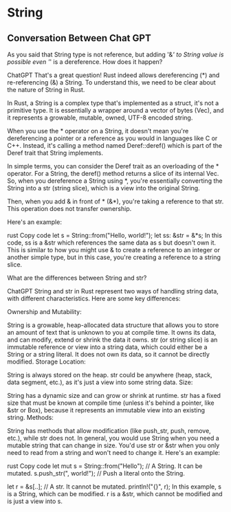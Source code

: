 # String

## Conversation Between Chat GPT

As you said that String type is not reference, but adding '&*' to String value is possible even '*' is a dereference. How does it happen?

ChatGPT
That's a great question! Rust indeed allows dereferencing (*) and re-referencing (&) a String. To understand this, we need to be clear about the nature of String in Rust.

In Rust, a String is a complex type that's implemented as a struct, it's not a primitive type. It is essentially a wrapper around a vector of bytes (Vec<u8>), and it represents a growable, mutable, owned, UTF-8 encoded string.

When you use the * operator on a String, it doesn't mean you're dereferencing a pointer or a reference as you would in languages like C or C++. Instead, it's calling a method named Deref::deref() which is part of the Deref trait that String implements.

In simple terms, you can consider the Deref trait as an overloading of the * operator. For a String, the deref() method returns a slice of its internal Vec<u8>. So, when you dereference a String using *, you're essentially converting the String into a str (string slice), which is a view into the original String.

Then, when you add & in front of * (&*), you're taking a reference to that str. This operation does not transfer ownership.

Here's an example:

rust
Copy code
let s = String::from("Hello, world!");
let ss: &str = &*s;
In this code, ss is a &str which references the same data as s but doesn't own it. This is similar to how you might use & to create a reference to an integer or another simple type, but in this case, you're creating a reference to a string slice.




What are the differences between String and str?

ChatGPT
String and str in Rust represent two ways of handling string data, with different characteristics. Here are some key differences:

Ownership and Mutability:

String is a growable, heap-allocated data structure that allows you to store an amount of text that is unknown to you at compile time. It owns its data, and can modify, extend or shrink the data it owns.
str (or string slice) is an immutable reference or view into a string data, which could either be a String or a string literal. It does not own its data, so it cannot be directly modified.
Storage Location:

String is always stored on the heap.
str could be anywhere (heap, stack, data segment, etc.), as it's just a view into some string data.
Size:

String has a dynamic size and can grow or shrink at runtime.
str has a fixed size that must be known at compile time (unless it's behind a pointer, like &str or Box<str>), because it represents an immutable view into an existing string.
Methods:

String has methods that allow modification (like push_str, push, remove, etc.), while str does not.
In general, you would use String when you need a mutable string that can change in size. You'd use str or &str when you only need to read from a string and won't need to change it. Here's an example:

rust
Copy code
let mut s = String::from("Hello");  // A String. It can be mutated.
s.push_str(", world!");             // Push a literal onto the String.

let r = &s[..];                     // A str. It cannot be mutated.
println!("{}", r);
In this example, s is a String, which can be modified. r is a &str, which cannot be modified and is just a view into s.